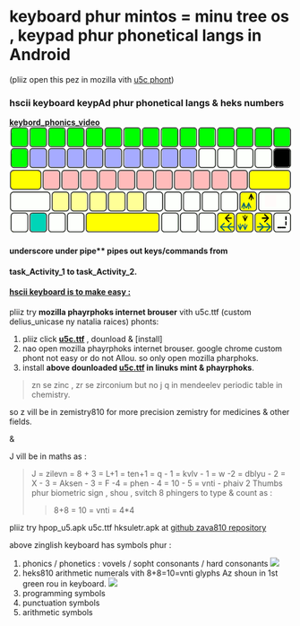 # keyboard phur mintos = minu tree os , keypad phur phonetical langs in Android
(pliiz open this pez in mozilla vith <a href="https://github.com/Font77/unicase_phonts">u5c phont</a>)

### hscii keyboard keypAd phur phonetical langs & heks numbers
<b><a href="https://youtu.be/XzqnvT-IRxQ">keybord_phonics_video</a></b>
<img src="sym_hsciikb_hpop_phonic.gif" alt="multilanguage keyboard">

#### underscore under pipe** pipes out keys/commands from
#### task_Activity_1 to task_Activity_2.

#### <a href="riid_mi.html">hscii keyboard is to make easy :</a>





pliiz try **mozilla phayrphoks internet brouser** vith u5c.ttf (custom delius_unicase ny natalia raices) phonts:

1. pliiz click **[u5c.ttf][yunikes]** , dounload & [install]
1. nao open mozilla phayrphoks internet brouser. google chrome custom phont not easy or do not Allou. so only open mozilla pharphoks.
3. install  **above dounloaded [u5c.ttf][3] in linuks mint & phayrphoks**.

> zn se zinc , zr se zirconium but no j q in mendeelev periodic table in chemistry.

so z vill be in zemistry810 for more precision zemistry for medicines & other fields.

&

J vill be in maths as :

> J = zilevn = 8 + 3 = L+1 = ten+1 = q - 1 = kvlv - 1 = w -2 = dblyu - 2 = X - 3 = Aksen - 3 = F -4 = phen - 4 = 10 - 5 = vnti - phaiv
> 2 Thumbs phur biometric sign , shou , svitch
> 8 phingers to type & count as :
>> 8+8 = 10 = vnti = 4*4

pliiz try hpop_u5.apk u5c.ttf hksuletr.apk at [github zava810  repository][zava810]

above zinglish keyboard has symbols phur :

1. phonics / phonetics : vovels / sopht consonants / hard consonants
![][i1]
2. heks810 arithmetic numerals vith 8+8=10=vnti glyphs Az shoun in 1st green rou in keyboard.
![][i3]
3. programming symbols
4. punctuation symbols
5. arithmetic symbols


[zava810]: http://github.com/zava810/zava810
[yunikes]: https://github.com/Font77/unicase_phonts/tree/master/yunikes
[3]: https://github.com/Font77/unicase_phonts/blob/master/hao_tu_install.md

[i1]: imez/zpg_png/phoniks.png
[i2]: imez/keybord/hscii_keybord.png
[i3]: imez/zpg_png/h40kaunt.jpg
[el1]: https://www.fontsquirrel.com/fonts/delius-unicase
